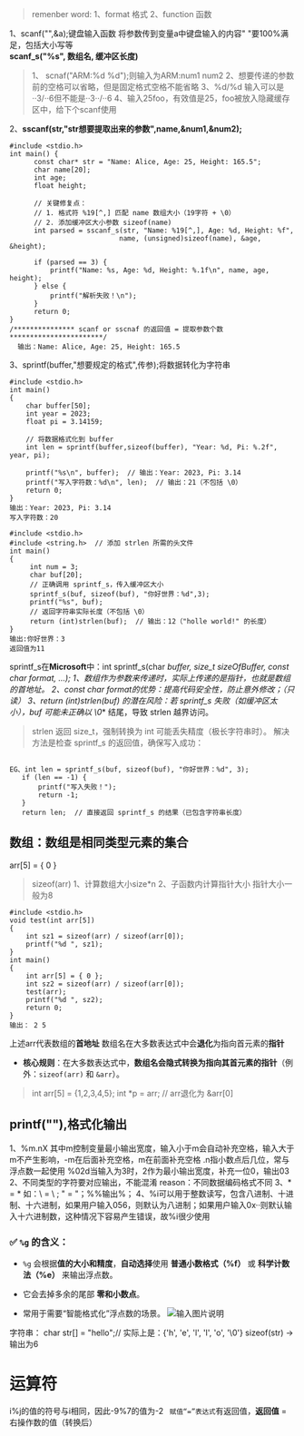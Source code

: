 > remenber word: 1、format 格式 2、function 函数

1、scanf("",&a);键盘输入函数 将参数传到变量a中键盘输入的内容" "要100%满足，包括大小写等  
	**scanf_s("%s", 数组名, 缓冲区长度)**
  
>1、 scnaf("ARM:%d %d");则输入为ARM:num1 num2
> 2、想要传递的参数前的空格可以省略，但是固定格式空格不能省略
> 3、%d/%d 输入可以是··3/··6但不能是··3··/··6
> 4、输入25foo，有效值是25，foo被放入隐藏缓存区中，给下个scanf使用

  
2、**sscanf(str,"str想要提取出来的参数",name,&num1,&num2);**
```
#include <stdio.h>
int main() {
      const char* str = "Name: Alice, Age: 25, Height: 165.5";
      char name[20];
      int age;
      float height;
  
      // 关键修复点：
      // 1. 格式符 %19[^,] 匹配 name 数组大小（19字符 + \0）
      // 2. 添加缓冲区大小参数 sizeof(name)
      int parsed = sscanf_s(str, "Name: %19[^,], Age: %d, Height: %f", 
                           name, (unsigned)sizeof(name), &age, &height);
  
      if (parsed == 3) {
          printf("Name: %s, Age: %d, Height: %.1f\n", name, age, height);
      } else {
          printf("解析失败！\n");
      }
      return 0;
}
/*************** scanf or sscnaf 的返回值 = 提取参数个数  ***********************/
  输出：Name: Alice, Age: 25, Height: 165.5
  ```
  3、sprintf(buffer,"想要规定的格式",传参);将数据转化为字符串
```
#include <stdio.h>
int main() 
{
    char buffer[50];
    int year = 2023;
    float pi = 3.14159;

    // 将数据格式化到 buffer
    int len = sprintf(buffer,sizeof(buffer), "Year: %d, Pi: %.2f", year, pi);
    
    printf("%s\n", buffer);  // 输出：Year: 2023, Pi: 3.14
    printf("写入字符数：%d\n", len);  // 输出：21（不包括 \0）
    return 0;
}
输出：Year: 2023, Pi: 3.14
写入字符数：20
```

```
#include <stdio.h>
#include <string.h>  // 添加 strlen 所需的头文件      
int main() 
{
     int num = 3;
     char buf[20];
     // 正确调用 sprintf_s，传入缓冲区大小
     sprintf_s(buf, sizeof(buf), "你好世界：%d",3);
     printf("%s", buf);
     // 返回字符串实际长度（不包括 \0）
     return (int)strlen(buf);  // 输出：12（"holle world!" 的长度）
}
输出:你好世界：3
返回值为11
```
sprintf_s在**Microsoft**中：int sprintf_s(char *buffer, size_t sizeOfBuffer, const char *format, ...);
      1、数组作为参数来传递时，实际上传递的是指针，也就是数组的首地址。
      2、const char *format的优势：提高代码安全性，防止意外修改；（只读）
      3、return (int)strlen(buf)​ 的潜在风险：若 sprintf_s 失败（如缓冲区太小），buf 可能未正确以** \0** 结尾，导致 strlen 越界访问。
> strlen 返回 size_t，强制转换为 int 可能丢失精度（极长字符串时）。
解决方法是检查 sprintf_s 的返回值，确保写入成功：
 ```

EG、int len = sprintf_s(buf, sizeof(buf), "你好世界：%d", 3);
    if (len == -1) {
        printf("写入失败！");
        return -1;
    }
    return len;  // 直接返回 sprintf_s 的结果（已包含字符串长度）
```

## 数组：数组是相同类型元素的集合
arr[5] = { 0 }
> sizeof(arr) 1、计算数组大小size*n  2、子函数内计算指针大小
> 指针大小一般为8
```
#include <stdio.h>
void test(int arr[5])
{
	int sz1 = sizeof(arr) / sizeof(arr[0]);
	printf("%d ", sz1);
}
int main()
{
	int arr[5] = { 0 };
	int sz2 = sizeof(arr) / sizeof(arr[0]);
	test(arr);
	printf("%d ", sz2);
	return 0;
}
输出： 2 5
```
上述arr代表数组的**首地址**
数组名在大多数表达式中会**退化**为指向首元素的**指针**
- **核心规则**​：在大多数表达式中，​**数组名会隐式转换为指向其首元素的指针**​（例外：`sizeof(arr)` 和 `&arr`）。

>int arr[5] = {1,2,3,4,5};
>int *p = arr;  // arr退化为 &arr[0]

## printf(""),格式化输出
1、%m.nX 其中m控制变量最小输出宽度，输入小于m会自动补充空格，输入大于m不产生影响，-m在后面补充空格，m在前面补充空格
	.n指小数点后几位，常与浮点数一起使用
	%02d当输入为3时，2作为最小输出宽度，补充一位0，输出03
2、不同类型的字符要对应输出，不能混淆 reason：不同数据编码格式不同
3、\* = * 如：\\ = \ ; \" = "；%%输出%；
4、%i可以用于整数读写，包含八进制、十进制、十六进制，如果用户输入056，则默认为八进制；如果用户输入0x··则默认输入十六进制数，这种情况下容易产生错误，故%i很少使用

### ✅ `%g` 的含义：

-   `%g` 会根据**值的大小和精度**，**自动选择**使用 **普通小数格式（%f）** 或 **科学计数法（%e）** 来输出浮点数。
    
-   它会去掉多余的尾部 **零和小数点**。
    
-   常用于需要“智能格式化”浮点数的场景。
![输入图片说明](/imgs/2025-05-03/1xWysiOTj1Uptc9e.png)


字符串：
char str[] = "hello";// 实际上是：{'h', 'e', 'l', 'l', 'o', '\0'}
sizeof(str) ->输出为6

# 运算符
i%j的值的符号与i相同，因此-9%7的值为-2
`` 赋值“=”表达式``有返回值，**​返回值​**​ = 右操作数的值（转换后）
